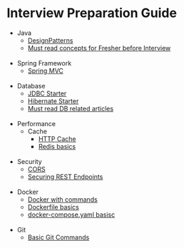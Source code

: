 # Interview Preparation Guide

- Java
  * [DesignPatterns](https://github.com/iamvickyav/preparation/tree/master/Java)
  * [Must read concepts for Fresher before Interview](https://github.com/iamvickyav/preparation/blob/master/Q%20%26%20A/concepts-to-prepare-freshers.md)
  <br/>
- Spring Framework
  * [Spring MVC](https://github.com/iamvickyav/preparation/blob/master/Spring%20%26%20Spring%20Boot/Spring%20MVC/spring-mvc.md)
  <br/>
- Database
  * [JDBC Starter](https://github.com/iamvickyav/preparation/blob/master/DB%20%26%20JPA/JDBC/jdbc_starter.md)
  * [Hibernate Starter](https://github.com/iamvickyav/preparation/blob/master/DB%20%26%20JPA/Hibernate/Hibernate_Starter.md)
  * [Must read DB related articles](https://github.com/iamvickyav/preparation/blob/master/DB%20%26%20JPA/must-read-db-related-articles.md)
  <br/>
- Performance
  * Cache
    + [HTTP Cache](https://github.com/iamvickyav/preparation/blob/master/Cache/http-cache.md)
    + [Redis basics](https://github.com/iamvickyav/preparation/blob/master/Cache/redis-basics.md)
  <br/>
- Security
  * [CORS](https://github.com/iamvickyav/preparation/tree/master/Security)
  * [Securing REST Endpoints](https://github.com/iamvickyav/preparation/blob/master/Security/Securing%20REST%20Endpoints.md)
  <br/>
- Docker
  * [Docker with commands](https://github.com/iamvickyav/preparation/blob/master/Docker/docker-basics.md)
  * [Dockerfile basics](https://github.com/iamvickyav/preparation/blob/master/Docker/Dockerfile-basics.md)
  * [docker-compose.yaml basisc](https://github.com/iamvickyav/preparation/blob/master/Docker/docker-compose-basics.md)
  <br/>
- Git
  * [Basic Git Commands](https://github.com/iamvickyav/preparation/blob/master/Git/git-basics.md)
